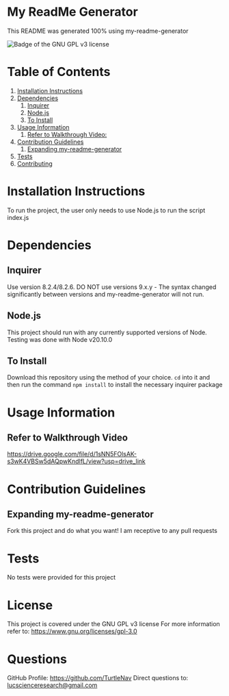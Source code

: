 # My ReadMe Generator
This README was generated 100% using my-readme-generator

![Badge of the GNU GPL v3 license](https://img.shields.io/badge/License-GPLv3-blue.svg)

# Table of Contents
1. [Installation Instructions](#Installation-Instructions)
2. [Dependencies](#Dependencies)
	1. [Inquirer](#Inquirer)
	2. [Node.js](#Node.js)
	3. [To Install](#To-Install)
3. [Usage Information](#Usage-Information)
	1. [Refer to Walkthrough Video:](#Refer-to-Walkthrough-Video)
4. [Contribution Guidelines](#Contribution-Guidelines)
	1. [Expanding my-readme-generator](#Expanding-my-readme-generator)
5. [Tests](#Tests)
6. [Contributing](#Contributing)


# Installation Instructions
To run the project, the user only needs to use Node.js to run the script index.js


# Dependencies
## Inquirer
Use version 8.2.4/8.2.6. DO NOT use versions 9.x.y - The syntax changed significantly
between versions and my-readme-generator will not run.

## Node.js
This project should run with any currently supported versions of Node. Testing
was done with Node v20.10.0

## To Install
Download this repository using the method of your choice.
`cd` into it and then run the command `npm install` to install the necessary
inquirer package
 


# Usage Information
## Refer to Walkthrough Video
https://drive.google.com/file/d/1sNN5FOlsAK-s3wK4VBSw5dAQpwKndlfL/view?usp=drive_link



# Contribution Guidelines
## Expanding my-readme-generator
Fork this project and do what you want! I am receptive to any pull requests


# Tests
No tests were provided for this project


# License

This project is covered under the GNU GPL v3 license
For more information refer to: https://www.gnu.org/licenses/gpl-3.0

# Questions

GitHub Profile: https://github.com/TurtleNav
Direct questions to: lucscienceresearch@gmail.com
